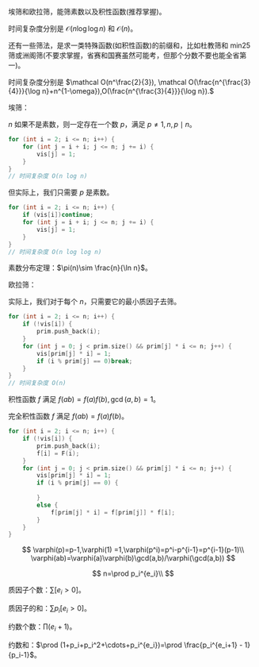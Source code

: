 埃筛和欧拉筛，能筛素数以及积性函数(推荐掌握)。

时间复杂度分别是 $\mathcal O(n\log\log n)$ 和 $\mathcal O(n)$。

还有一些筛法，是求一类特殊函数(如积性函数)的前缀和，比如杜教筛和 min25 筛或洲阁筛(不要求掌握，省赛和国赛虽然可能考，但那个分数不要也能全省第一)。

时间复杂度分别是 $\mathcal O(n^\frac{2}{3}), \mathcal O(\frac{n^{\frac{3}{4}}}{\log n}+n^{1-\omega}),O(\frac{n^{\frac{3}{4}}}{\log n}).$ 

埃筛：

$n$ 如果不是素数，则一定存在一个数 $p$，满足 $p\neq 1,n,p\mid n$。

```cpp
for (int i = 2; i <= n; i++) {
  	for (int j = i + i; j <= n; j += i) {
      	vis[j] = 1;
    }
}
// 时间复杂度 O(n log n)
```

但实际上，我们只需要 $p$ 是素数。

```cpp
for (int i = 2; i <= n; i++) {
  	if (vis[i])continue;
  	for (int j = i + i; j <= n; j += i) {
      	vis[j] = 1;
    }
}
// 时间复杂度 O(n log log n)
```

素数分布定理：$\pi(n)\sim \frac{n}{\ln n}$。

欧拉筛：

实际上，我们对于每个 $n$，只需要它的最小质因子去筛。

```cpp
for (int i = 2; i <= n; i++) {
  	if (!vis[i]) {
      	prim.push_back(i);
    }
  	for (int j = 0; j < prim.size() && prim[j] * i <= n; j++) {
      	vis[prim[j] * i] = 1;
      	if (i % prim[j] == 0)break;
    }
}
// 时间复杂度 O(n)
```

积性函数 $f$ 满足 $f(ab)=f(a)f(b),\gcd(a,b)=1$。

完全积性函数 $f$ 满足 $f(ab)=f(a)f(b)$。

```cpp
for (int i = 2; i <= n; i++) {
  	if (!vis[i]) {
      	prim.push_back(i);
      	f[i] = F(i);
    }
  	for (int j = 0; j < prim.size() && prim[j] * i <= n; j++) {
      	vis[prim[j] * i] = 1;
      	if (i % prim[j] == 0) {
          	
        }
      	else {
          	f[prim[j] * i] = f[prim[j]] * f[i];
        }
    }
}
```

$$
\varphi(p)=p-1,\varphi(1) =1,\varphi(p^i)=p^i-p^{i-1}=p^{i-1}(p-1)\\
\varphi(ab)=\varphi(a)\varphi(b)\gcd(a,b)/\varphi(\gcd(a,b))
$$

$$
n=\prod p_i^{e_i}\\
$$

质因子个数：$\sum [e_i>0]$。

质因子的和：$\sum p_i[e_i>0]$。

约数个数：$\prod (e_i+1)$。

约数和：$\prod (1+p_i+p_i^2+\cdots+p_i^{e_i})=\prod \frac{p_i^{e_i+1} - 1}{p_i-1}$。

